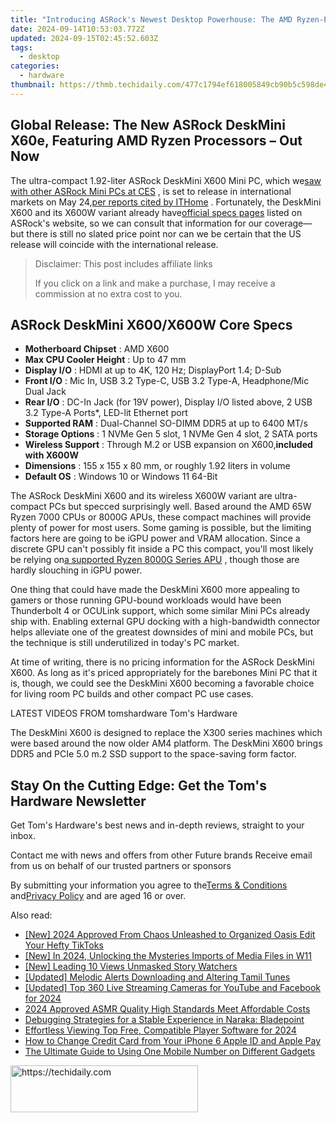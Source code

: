 ```yaml
---
title: "Introducing ASRock's Newest Desktop Powerhouse: The AMD Ryzen-Equipped DeskMini X600, Now Worldwide Available"
date: 2024-09-14T10:53:03.772Z
updated: 2024-09-15T02:45:52.603Z
tags:
  - desktop
categories:
  - hardware
thumbnail: https://thmb.techidaily.com/477c1794ef618005849cb90b5c598de4a419e5c1f80c7ae4dc1f76086ad70935.jpg
---
```


## Global Release: The New ASRock DeskMini X60e, Featuring AMD Ryzen Processors – Out Now

The ultra-compact 1.92-liter ASRock DeskMini X600 Mini PC, which we[saw with other ASRock Mini PCs at CES](https://www.tomshardware.com/desktops/mini-pcs/asrock-launches-new-mini-pcs-for-amds-latest-ryzen-cpus) , is set to release in international markets on May 24,[per reports cited by ITHome](https://www.ithome.com/0/767/354.htm) . Fortunately, the DeskMini X600 and its X600W variant already have[official specs pages](https://www.asrock.com/nettop/AMD/DeskMini%20X600%20Series/index.asp#Overview) listed on ASRock's website, so we can consult that information for our coverage— but there is still no slated price point nor can we be certain that the US release will coincide with the international release.

>  Disclaimer: This post includes affiliate links
>
>  If you click on a link and make a purchase, I may receive a commission at no extra cost to you.
>

## ASRock DeskMini X600/X600W Core Specs

* **Motherboard Chipset** : AMD X600
* **Max CPU Cooler Height** : Up to 47 mm
* **Display I/O** : HDMI at up to 4K, 120 Hz; DisplayPort 1.4; D-Sub
* **Front I/O** : Mic In, USB 3.2 Type-C, USB 3.2 Type-A, Headphone/Mic Dual Jack
* **Rear I/O** : DC-In Jack (for 19V power), Display I/O listed above, 2 USB 3.2 Type-A Ports\*, LED-lit Ethernet port
* **Supported RAM** : Dual-Channel SO-DIMM DDR5 at up to 6400 MT/s
* **Storage Options** : 1 NVMe Gen 5 slot, 1 NVMe Gen 4 slot, 2 SATA ports
* **Wireless Support** : Through M.2 or USB expansion on X600,**included with X600W**
* **Dimensions** : 155 x 155 x 80 mm, or roughly 1.92 liters in volume
* **Default OS** : Windows 10 or Windows 11 64-Bit

 The ASRock DeskMini X600 and its wireless X600W variant are ultra-compact PCs but specced surprisingly well. Based around the AMD 65W Ryzen 7000 CPUs or 8000G APUs, these compact machines will provide plenty of power for most users. Some gaming is possible, but the limiting factors here are going to be iGPU power and VRAM allocation. Since a discrete GPU can't possibly fit inside a PC this compact, you'll most likely be relying on[a supported Ryzen 8000G Series APU](https://www.tomshardware.com/pc-components/cpus/amd-ryzen-5-8600g-cpu-review) , though those are hardly slouching in iGPU power.

 One thing that could have made the DeskMini X600 more appealing to gamers or those running GPU-bound workloads would have been Thunderbolt 4 or OCULink support, which some similar Mini PCs already ship with. Enabling external GPU docking with a high-bandwidth connector helps alleviate one of the greatest downsides of mini and mobile PCs, but the technique is still underutilized in today's PC market.

 At time of writing, there is no pricing information for the ASRock DeskMini X600\. As long as it's priced appropriately for the barebones Mini PC that it is, though, we could see the DeskMini X600 becoming a favorable choice for living room PC builds and other compact PC use cases.

 LATEST VIDEOS FROM tomshardware Tom's Hardware

 The DeskMini X600 is designed to replace the X300 series machines which were based around the now older AM4 platform. The DeskMini X600 brings DDR5 and PCIe 5.0 m.2 SSD support to the space-saving form factor.

## Stay On the Cutting Edge: Get the Tom's Hardware Newsletter

 Get Tom's Hardware's best news and in-depth reviews, straight to your inbox.

 Contact me with news and offers from other Future brands  Receive email from us on behalf of our trusted partners or sponsors

 By submitting your information you agree to the[Terms & Conditions](https://futureplc.com/terms-conditions/) and[Privacy Policy](https://futureplc.com/privacy-policy/) and are aged 16 or over.

<ins class="adsbygoogle"
     style="display:block"
     data-ad-format="autorelaxed"
     data-ad-client="ca-pub-7571918770474297"
     data-ad-slot="1223367746"></ins>

<ins class="adsbygoogle"
     style="display:block"
     data-ad-client="ca-pub-7571918770474297"
     data-ad-slot="8358498916"
     data-ad-format="auto"
     data-full-width-responsive="true"></ins>

<span class="atpl-alsoreadstyle">Also read:</span>
<div><ul>
<li><a href="https://article-files.techidaily.com/new-2024-approved-from-chaos-unleashed-to-organized-oasis-edit-your-hefty-tiktoks/"><u>[New] 2024 Approved From Chaos Unleashed to Organized Oasis Edit Your Hefty TikToks</u></a></li>
<li><a href="https://article-files.techidaily.com/new-in-2024-unlocking-the-mysteries-imports-of-media-files-in-w11/"><u>[New] In 2024, Unlocking the Mysteries Imports of Media Files in W11</u></a></li>
<li><a href="https://instagram-video-files.techidaily.com/new-leading-10-views-unmasked-story-watchers/"><u>[New] Leading 10 Views Unmasked Story Watchers</u></a></li>
<li><a href="https://fox-glue.techidaily.com/updated-melodic-alerts-downloading-and-altering-tamil-tunes/"><u>[Updated] Melodic Alerts Downloading and Altering Tamil Tunes</u></a></li>
<li><a href="https://article-files.techidaily.com/updated-top-360-live-streaming-cameras-for-youtube-and-facebook-for-2024/"><u>[Updated] Top 360 Live Streaming Cameras for YouTube and Facebook for 2024</u></a></li>
<li><a href="https://extra-hints.techidaily.com/2024-approved-asmr-quality-high-standards-meet-affordable-costs/"><u>2024 Approved ASMR Quality High Standards Meet Affordable Costs</u></a></li>
<li><a href="https://win-solutions.techidaily.com/debugging-strategies-for-a-stable-experience-in-naraka-bladepoint/"><u>Debugging Strategies for a Stable Experience in Naraka: Bladepoint</u></a></li>
<li><a href="https://article-files.techidaily.com/effortless-viewing-top-free-compatible-player-software-for-2024/"><u>Effortless Viewing Top Free, Compatible Player Software for 2024</u></a></li>
<li><a href="https://apple-account.techidaily.com/how-to-change-credit-card-from-your-iphone-6-apple-id-and-apple-pay-by-drfone-ios/"><u>How to Change Credit Card from Your iPhone 6 Apple ID and Apple Pay</u></a></li>
<li><a href="https://tech-renaissance.techidaily.com/the-ultimate-guide-to-using-one-mobile-number-on-different-gadgets/"><u>The Ultimate Guide to Using One Mobile Number on Different Gadgets</u></a></li>
</ul></div>

<!-- affiliate ads begin -->
<a href="https://25home.pxf.io/c/5597632/2123475/16836" target="_top" id="2123475">
  <img src="//a.impactradius-go.com/display-ad/16836-2123475" border="0" alt="https://techidaily.com" width="300" height="75"/>
</a>
<img height="0" width="0" src="https://25home.pxf.io/i/5597632/2123475/16836" style="position:absolute;visibility:hidden;" border="0" />
<!-- affiliate ads end -->

